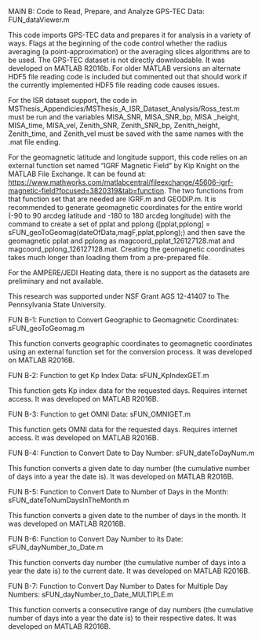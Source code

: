 MAIN B: Code to Read, Prepare, and Analyze GPS-TEC Data: FUN_dataViewer.m

This code imports GPS-TEC data and prepares it for analysis in a variety of ways. Flags at the beginning of the code control whether the radius averaging (a point-approximation) or the averaging slices algorithms are to be used. The GPS-TEC dataset is not directly downloadable. It was developed on MATLAB R2016b. For older MATLAB versions an alternate HDF5 file reading code is included but commented out that should work if the currently implemented HDF5 file reading code causes issues.

For the ISR dataset support, the code in MSThesis_Appendicies/MSThesis_A_ISR_Dataset_Analysis/Ross_test.m must be run and the variables MISA_SNR, MISA_SNR_bp, MISA _height, MISA_time, MISA_vel, Zenith_SNR, Zenith_SNR_bp, Zenith_height, Zenith_time, and Zenith_vel must be saved with the same names with the .mat file ending.

For the geomagnetic latitude and longitude support, this code relies on an external function set named “IGRF Magnetic Field” by Kip Knight on the MATLAB File Exchange. It can be found at: https://www.mathworks.com/matlabcentral/fileexchange/45606-igrf-magnetic-field?focused=3820319&tab=function. The two functions from that function set that are needed are IGRF.m and GEODIP.m. It is recommended to generate geomagnetic coordinates for the entire world (-90 to 90 arcdeg latitude and -180 to 180 arcdeg longitude) with the command to create a set of pplat and pplong ([pplat,pplong] = sFUN_geoToGeomag(dateOfData,magF,pplat,pplong);) and then save the geomagnetic pplat and pplong as magcoord_pplat_126127128.mat and magcoord_pplong_126127128.mat. Creating the geomagnetic coordinates takes much longer than loading them from a pre-prepared file.

For the AMPERE/JEDI Heating data, there is no support as the datasets are preliminary and not available.



This research was supported under NSF Grant AGS 12-41407 to The Pennsylvania State University.



FUN B-1: Function to Convert Geographic to Geomagnetic Coordinates: sFUN_geoToGeomag.m

This function converts geographic coordinates to geomagnetic coordinates using an external function set for the conversion process. It was developed on MATLAB R2016B.


FUN B-2: Function to get Kp Index Data: sFUN_KpIndexGET.m

This function gets Kp index data for the requested days. Requires internet access. It was developed on MATLAB R2016B.


FUN B-3: Function to get OMNI Data: sFUN_OMNIGET.m

This function gets OMNI data for the requested days. Requires internet access. It was developed on MATLAB R2016B.


FUN B-4: Function to Convert Date to Day Number: sFUN_dateToDayNum.m

This function converts a given date to day number (the cumulative number of days into a year the date is). It was developed on MATLAB R2016B.


FUN B-5: Function to Convert Date to Number of Days in the Month: sFUN_dateToNumDaysInTheMonth.m

This function converts a given date to the number of days in the month. It was developed on MATLAB R2016B.


FUN B-6: Function to Convert Day Number to its Date: sFUN_dayNumber_to_Date.m

This function converts day number (the cumulative number of days into a year the date is) to the current date. It was developed on MATLAB R2016B.


FUN B-7: Function to Convert Day Number to Dates for Multiple Day Numbers: sFUN_dayNumber_to_Date_MULTIPLE.m

This function converts a consecutive range of day numbers (the cumulative number of days into a year the date is) to their respective dates. It was developed on MATLAB R2016B.

